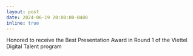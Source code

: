 ```yaml
---
layout: post
date: 2024-06-19 20:00:00-0400
inline: true
---
```


Honored to receive the Best Presentation Award in Round 1 of the Viettel Digital Talent program

